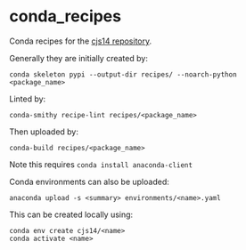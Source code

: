 # conda_recipes

Conda recipes for the [cjs14 repository](https://anaconda.org/cjs14/).

Generally they are initially created by:

```shell
conda skeleton pypi --output-dir recipes/ --noarch-python <package_name>
```

Linted by:

```shell
conda-smithy recipe-lint recipes/<package_name>
```

Then uploaded by:

```shell
conda-build recipes/<package_name>
```

Note this requires `conda install anaconda-client`

Conda environments can also be uploaded:

```shell
anaconda upload -s <summary> environments/<name>.yaml
```

This can be created locally using:

```shell
conda env create cjs14/<name>
conda activate <name>
```
